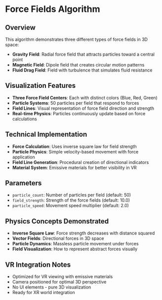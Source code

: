 # Force Fields Algorithm

## Overview
This algorithm demonstrates three different types of force fields in 3D space:
- **Gravity Field**: Radial force field that attracts particles toward a central point
- **Magnetic Field**: Dipole field that creates circular motion patterns
- **Fluid Drag Field**: Field with turbulence that simulates fluid resistance

## Visualization Features
- **Three Force Field Centers**: Each with distinct colors (Blue, Red, Green)
- **Particle Systems**: 50 particles per field that respond to forces
- **Field Lines**: Visual representation of force field direction and strength
- **Real-time Physics**: Particles continuously update based on force calculations

## Technical Implementation
- **Force Calculation**: Uses inverse square law for field strength
- **Particle Physics**: Simple velocity-based movement with force application
- **Field Line Generation**: Procedural creation of directional indicators
- **Material System**: Emissive materials for better visibility in VR

## Parameters
- `particle_count`: Number of particles per field (default: 50)
- `field_strength`: Strength of the force fields (default: 10.0)
- `particle_speed`: Movement speed multiplier (default: 2.0)

## Physics Concepts Demonstrated
- **Inverse Square Law**: Force strength decreases with distance squared
- **Vector Fields**: Directional forces in 3D space
- **Particle Dynamics**: Massless particle movement under forces
- **Field Visualization**: How to represent abstract forces visually

## VR Integration Notes
- Optimized for VR viewing with emissive materials
- Camera positioned for optimal 3D perspective
- No UI elements - pure 3D visualization
- Ready for XR world integration
